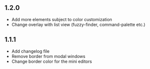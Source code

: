 ## 1.2.0
* Add more elements subject to color customization
* Change overlay with list view (fuzzy-finder, command-palette etc.)

## 1.1.1
* Add changelog file
* Remove border from modal windows
* Change border color for the mini editors
